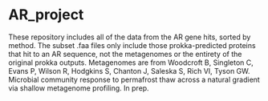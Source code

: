# AR_project
These repository includes all of the data from the AR gene hits, sorted by method.  The subset .faa files only include those prokka-predicted proteins that hit to an AR sequence, not the metagenomes or the entirety of the original prokka outputs.  Metagenomes are from Woodcroft B, Singleton C, Evans P, Wilson R, Hodgkins S, Chanton J, Saleska S, Rich VI, Tyson GW. Microbial community response to permafrost thaw across a natural gradient via shallow metagenome profiling. In prep.
